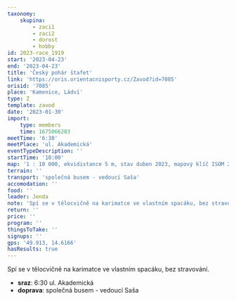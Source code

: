 ```yaml
---
taxonomy:
    skupina:
        - zaci1
        - zaci2
        - dorost
        - hobby
id: 2023-race_1919
start: '2023-04-23'
end: '2023-04-23'
title: 'Český pohár štafet'
link: 'https://oris.orientacnisporty.cz/Zavod?id=7085'
orisid: '7085'
place: 'Kamenice, Ládví'
type: Z
template: zavod
date: '2023-01-30'
import:
    type: members
    time: 1675066203
meetTime: '6:30'
meetPlace: 'ul. Akademická'
eventTypeDescription: ''
startTime: '10:00'
map: '1 : 10 000, ekvidistance 5 m, stav duben 2023, mapový klíč ISOM 2017-2, vodovzdorně upravena'
terrain: ''
transport: 'společná busem - vedoucí Saša'
accomodation: ''
food: ''
leader: Jenda
note: 'Spí se v tělocvičně na karimatce ve vlastním spacáku, bez stravování.'
return: ''
price: ''
program: ''
thingsToTake: ''
signups: ''
gps: '49.913, 14.6166'
hasResults: true
---
```


Spí se v tělocvičně na karimatce ve vlastním spacáku, bez stravování.
* **sraz**: 6:30 ul. Akademická
* **doprava**: společná busem - vedoucí Saša

